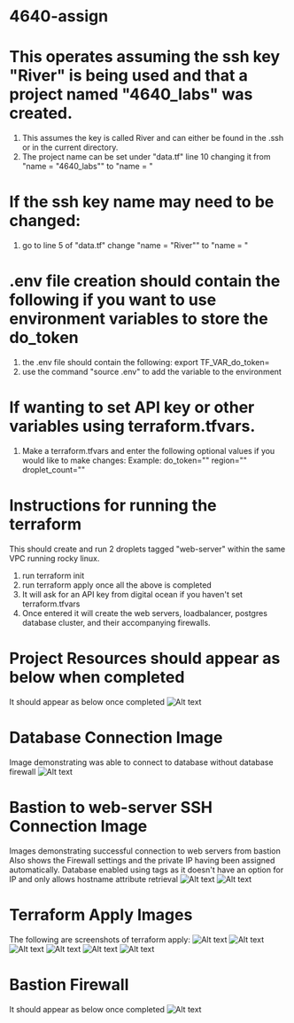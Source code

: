 # 4640-assign

# This operates assuming the ssh key "River" is being used and that a project named "4640_labs" was created.
1. This assumes the key is called River and can either be found in the .ssh or in the current directory.
2. The project name can be set under "data.tf" line 10 changing it from "name = "4640_labs"" to "name = <Insert project name here>"

# If the ssh key name may need to be changed:
1. go to line 5 of "data.tf" change "name = "River"" to "name = <Insert key name here>"

# .env file creation should contain the following if you want to use environment variables to store the do_token
1. the .env file should contain the following:
export TF_VAR_do_token=<Insert token here>
2. use the command "source .env" to add the variable to the environment

# If wanting to set API key or other variables using terraform.tfvars.
1. Make a terraform.tfvars and enter the following optional values if you would like to make changes:
Example:
do_token="<Insert digital ocean api key here>" 
region="<Insert Region Here>"
droplet_count="<Insert Number of Web servers here>"


# Instructions for running the terraform
This should create and run 2 droplets tagged "web-server" within the same VPC running rocky linux.

1. run terraform init
2. run terraform apply once all the above is completed
3. It will ask for an API key from digital ocean if you haven't set terraform.tfvars
4. Once entered it will create the web servers, loadbalancer, postgres database cluster, and their accompanying firewalls.


# Project Resources should appear as below when completed
It should appear as below once completed
![Alt text](./images/created-resources.png "Created VM and resources")

# Database Connection Image
Image demonstrating was able to connect to database without database firewall
![Alt text](./images/Database-connection-successful.png "Database Postgres Successful")

# Bastion to web-server SSH Connection Image
Images demonstrating successful connection to web servers from bastion
Also shows the Firewall settings and the private IP having been assigned automatically.
Database enabled using tags as it doesn't have an option for IP and only allows hostname attribute retrieval
![Alt text](./images/ssh-from-bastion-to-web-1.png "bastion web-1 connection successful")
![Alt text](./images/ssh-from-bastion-to-web-2.png "bastion web-2 connection successful")

# Terraform Apply Images
The following are screenshots of terraform apply:
![Alt text](./images/terraform-apply-1.png "Terraform apply part 1")
![Alt text](./images/terraform-apply-2.png "Terraform apply part 2")
![Alt text](./images/terraform-apply-3.png "Terraform apply part 3")
![Alt text](./images/terraform-apply-4.png "Terraform apply part 4")
![Alt text](./images/terraform-apply-5.png "Terraform apply part 5")
![Alt text](./images/terraform-apply-6.png "Terraform apply part 6")

# Bastion Firewall
It should appear as below once completed
![Alt text](./images/bastion-firewall.png "Bastion Firewall settings")